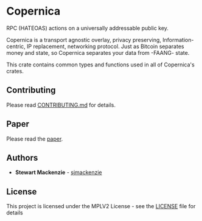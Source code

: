 # Copernica

RPC (HATEOAS) actions on a universally addressable public key.

Copernica is a transport agnostic overlay, privacy preserving, Information-centric, IP replacement, networking protocol. Just as Bitcoin separates money and state, so Copernica separates your data from -FAANG- state.

This crate contains common types and functions used in all of Copernica's crates.

## Contributing

Please read [CONTRIBUTING.md](CONTRIBUTING.md) for details.

## Paper

Please read the [paper](https://fractalide.com/fractalide.pdf).

## Authors

* **Stewart Mackenzie** - [sjmackenzie](https://github.com/sjmackenzie)

## License

This project is licensed under the MPLV2 License - see the [LICENSE](LICENSE) file for details


